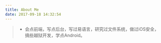 ```yaml
---
title: About Me
date: 2017-09-18 14:32:54
---
```

> - 会点前端，写点后台，写过易语言，研究过文件系统，做过iOS安全，搞些越狱开发，学点Android。